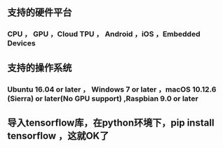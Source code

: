 ## 支持的硬件平台
### CPU ， GPU ，Cloud TPU ， Android ，iOS ，Embedded Devices
## 支持的操作系统
### Ubuntu 16.04 or later ， Windows 7 or later ，macOS 10.12.6 (Sierra) or later(No GPU support) ,Raspbian 9.0 or later
## 导入tensorflow库，在python环境下，pip install tensorflow ，这就OK了

